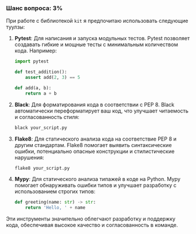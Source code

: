 ### Шанс вопроса: 3%

При работе с библиотекой `kit` я предпочитаю использовать следующие туулзы:

1. **Pytest**: Для написания и запуска модульных тестов. Pytest позволяет создавать гибкие и мощные тесты с минимальным количеством кода. Например:
   ```python
   import pytest

   def test_addition():
       assert add(2, 3) == 5

   def add(a, b):
       return a + b
   ```

2. **Black**: Для форматирования кода в соответствии с PEP 8. Black автоматически переформатирует ваш код, что улучшает читаемость и согласованность стиля:
   ```bash
   black your_script.py
   ```

3. **Flake8**: Для статического анализа кода на соответствие PEP 8 и другим стандартам. Flake8 помогает выявить синтаксические ошибки, потенциально опасные конструкции и стилистические нарушения:
   ```bash
   flake8 your_script.py
   ```

4. **Mypy**: Для статического анализа типажей в коде на Python. Mypy помогает обнаруживать ошибки типов и улучшает разработку с использованием строгих типов:
   ```python
   def greeting(name: str) -> str:
       return 'Hello, ' + name
   ```

Эти инструменты значительно облегчают разработку и поддержку кода, обеспечивая высокое качество и согласованность в команде.